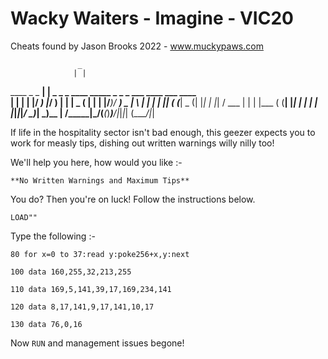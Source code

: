 # Wacky Waiters - Imagine - VIC20

Cheats found by Jason Brooks 2022 - www.muckypaws.com

                   _                                                  
                  | |                                                  
 ____  _   _  ____| |  _ _   _ ____  _____ _ _ _  ___  ____ ___  ____  
|    \| | | |/ ___) |_/ ) | | |  _ \(____ | | | |/___)/ ___) _ \|    \ 
| | | | |_| ( (___|  _ (| |_| | |_| / ___ | | | |___ ( (__| |_| | | | |
|_|_|_|____/ \____)_| \_)\__  |  __/\_____|\___/(___(_)____)___/|_|_|_|
                        (____/|_|                                      

If life in the hospitality sector isn't bad enough, this geezer expects you to work for measly tips, dishing out written warnings willy nilly too!

We'll help you here, how would you like :-

	**No Written Warnings and Maximum Tips** 
	
You do? Then you're on luck! Follow the instructions below.

`LOAD""`

Type the following :-

`80 for x=0 to 37:read y:poke256+x,y:next`

`100 data 160,255,32,213,255`

`110 data 169,5,141,39,17,169,234,141`

`120 data 8,17,141,9,17,141,10,17`

`130 data 76,0,16`

Now `RUN` and management issues begone!
